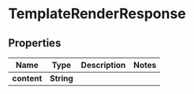 

# TemplateRenderResponse


## Properties

| Name | Type | Description | Notes |
|------------ | ------------- | ------------- | -------------|
|**content** | **String** |  |  |



